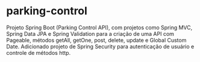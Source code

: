 ﻿# parking-control

Projeto Spring Boot (Parking Control API), com projetos como Spring MVC, Spring Data JPA e Spring Validation para a criação de uma API com Pageable, métodos getAll, getOne, post, delete, update e Global Custom Date.  Adicionado projeto de Spring Security para autenticação de usuário e controle de métodos http.
